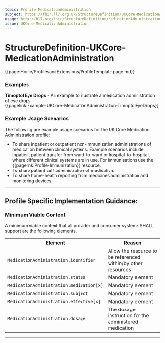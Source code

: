 ```yaml
---
topic: Profile-MedicationAdministration
subject: https://fhir.hl7.org.uk/StructureDefinition/UKCore-MedicationAdministration
usage: http://hl7.org/fhir/StructureDefinition/MedicationAdministration
issue: UKCore-MedicationAdministration
---
```

# StructureDefinition-UKCore-MedicationAdministration

<nocheck>
{{page:Home/ProfilesandExtensions/ProfileTemplate.page.md}}

<div id="Examples" class="tabcontent">
  <h3>Examples</h3>
  <b>Timoptol Eye Drops</b> - An example to illustrate a medication administration of eye drops.<br>
 {{pagelink:Example-UKCore-MedicationAdministration-TimoptolEyeDrops}}
</div>
</nocheck>

### Example Usage Scenarios

The following are example usage scenarios for the UK Core Medication Administration profile:

-	To share inpatient or outpatient non-immunization administrations of medication between clinical systems. Example scenarios include inpatient patient transfer from ward-to-ward or hospital-to-hospital, where different clinical systems are in use. For immunisations use the {{pagelink:Profile-Immunization}} resource.
-	To share patient self-administration of medication.
-	To share home-health reporting from medicines administration and monitoring devices.

<hr class="thickline">

## Profile Specific Implementation Guidance: ##


<h3>Minimum Viable Content</h3>

A minimum viable content that all provider and consumer systems SHALL support are the following elements.

<table class="assets" title="Minimum Viable Content list">
<tr>
<th class="width30">Element</th>
<th class="width70">Reason</th>
</tr>
<tr>
<td><code>MedicationAdministration.identifier</code></td>
<td>Allow the resource to be referenced within/by other resources</td>
</tr>
<tr>
<td><code>MedicationAdministration.status</code></td>
<td>Mandatory element</td>
</tr>
<tr>
<td><code>MedicationAdministration.medication[x]</code></td>
<td>Mandatory element</td>
</tr>
<tr>
<td><code>MedicationAdministration.subject</code></td>
<td>Mandatory element</td>
</tr>
<tr>
<td><code>MedicationAdministration.effective[x]</code></td>
<td>Mandatory element</td>
</tr>
<tr>
<td><code>MedicationAdministration.dosage</code></td>
<td>The dosage instruction for the administered medication</td>
</tr>
</table>

---
